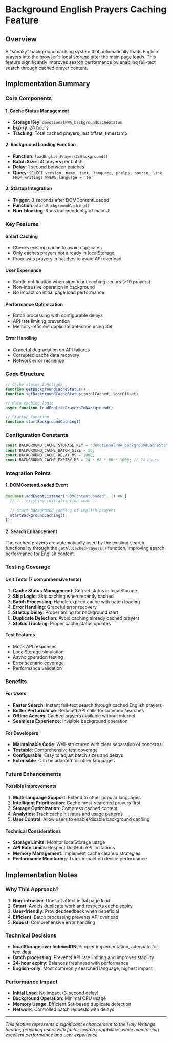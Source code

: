 # Background English Prayers Caching Feature

## Overview

A "sneaky" background caching system that automatically loads English prayers into the browser's local storage after the main page loads. This feature significantly improves search performance by enabling full-text search through cached prayer content.

## Implementation Summary

### Core Components

#### 1. Cache Status Management
- **Storage Key**: `devotionalPWA_backgroundCacheStatus`
- **Expiry**: 24 hours
- **Tracking**: Total cached prayers, last offset, timestamp

#### 2. Background Loading Function
- **Function**: `loadEnglishPrayersInBackground()`
- **Batch Size**: 50 prayers per batch
- **Delay**: 1 second between batches
- **Query**: `SELECT version, name, text, language, phelps, source, link FROM writings WHERE language = 'en'`

#### 3. Startup Integration
- **Trigger**: 3 seconds after DOMContentLoaded
- **Function**: `startBackgroundCaching()`
- **Non-blocking**: Runs independently of main UI

### Key Features

#### Smart Caching
- Checks existing cache to avoid duplicates
- Only caches prayers not already in localStorage
- Processes prayers in batches to avoid API overload

#### User Experience
- Subtle notification when significant caching occurs (>10 prayers)
- Non-intrusive operation in background
- No impact on initial page load performance

#### Performance Optimization
- Batch processing with configurable delays
- API rate limiting prevention
- Memory-efficient duplicate detection using Set

#### Error Handling
- Graceful degradation on API failures
- Corrupted cache data recovery
- Network error resilience

### Code Structure

```javascript
// Cache status functions
function getBackgroundCacheStatus()
function setBackgroundCacheStatus(totalCached, lastOffset)

// Main caching logic
async function loadEnglishPrayersInBackground()

// Startup function
function startBackgroundCaching()
```

### Configuration Constants

```javascript
const BACKGROUND_CACHE_STORAGE_KEY = "devotionalPWA_backgroundCacheStatus";
const BACKGROUND_CACHE_BATCH_SIZE = 50;
const BACKGROUND_CACHE_DELAY_MS = 1000;
const BACKGROUND_CACHE_EXPIRY_MS = 24 * 60 * 60 * 1000; // 24 hours
```

### Integration Points

#### 1. DOMContentLoaded Event
```javascript
document.addEventListener("DOMContentLoaded", () => {
  // ... existing initialization code ...
  
  // Start background caching of English prayers
  startBackgroundCaching();
});
```

#### 2. Search Enhancement
The cached prayers are automatically used by the existing search functionality through the `getAllCachedPrayers()` function, improving search performance for English content.

### Testing Coverage

#### Unit Tests (7 comprehensive tests)
1. **Cache Status Management**: Get/set status in localStorage
2. **Skip Logic**: Skip caching when recently cached
3. **Batch Processing**: Handle expired cache with batch loading
4. **Error Handling**: Graceful error recovery
5. **Startup Delay**: Proper timing for background start
6. **Duplicate Detection**: Avoid caching already cached prayers
7. **Status Tracking**: Proper cache status updates

#### Test Features
- Mock API responses
- LocalStorage simulation
- Async operation testing
- Error scenario coverage
- Performance validation

### Benefits

#### For Users
- **Faster Search**: Instant full-text search through cached English prayers
- **Better Performance**: Reduced API calls for common searches
- **Offline Access**: Cached prayers available without internet
- **Seamless Experience**: Invisible background operation

#### For Developers
- **Maintainable Code**: Well-structured with clear separation of concerns
- **Testable**: Comprehensive test coverage
- **Configurable**: Easy to adjust batch sizes and delays
- **Extensible**: Can be adapted for other languages

### Future Enhancements

#### Possible Improvements
1. **Multi-language Support**: Extend to other popular languages
2. **Intelligent Prioritization**: Cache most-searched prayers first
3. **Storage Optimization**: Compress cached content
4. **Analytics**: Track cache hit rates and usage patterns
5. **User Control**: Allow users to enable/disable background caching

#### Technical Considerations
- **Storage Limits**: Monitor localStorage usage
- **API Rate Limits**: Respect DoltHub API limitations
- **Memory Management**: Implement cache cleanup strategies
- **Performance Monitoring**: Track impact on device performance

## Implementation Notes

### Why This Approach?
1. **Non-intrusive**: Doesn't affect initial page load
2. **Smart**: Avoids duplicate work and respects cache expiry
3. **User-friendly**: Provides feedback when beneficial
4. **Efficient**: Batch processing prevents API overload
5. **Robust**: Comprehensive error handling

### Technical Decisions
- **localStorage over IndexedDB**: Simpler implementation, adequate for text data
- **Batch processing**: Prevents API rate limiting and improves stability
- **24-hour expiry**: Balances freshness with performance
- **English-only**: Most commonly searched language, highest impact

### Performance Impact
- **Initial Load**: No impact (3-second delay)
- **Background Operation**: Minimal CPU usage
- **Memory Usage**: Efficient Set-based duplicate detection
- **Network**: Controlled batch requests with delays

---

*This feature represents a significant enhancement to the Holy Writings Reader, providing users with faster search capabilities while maintaining excellent performance and user experience.*